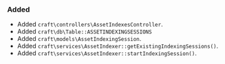 ### Added
- Added `craft\controllers\AssetIndexesController`.
- Added `craft\db\Table::ASSETINDEXINGSESSIONS`
- Added `craft\models\AssetIndexingSession`.
- Added `craft\services\AssetIndexer::getExistingIndexingSessions()`.
- Added `craft\services\AssetIndexer::startIndexingSession()`.

